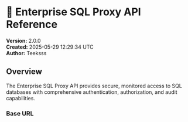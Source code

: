 # 🚀 Enterprise SQL Proxy API Reference

**Version:** 2.0.0  
**Created:** 2025-05-29 12:29:34 UTC  
**Author:** Teeksss  

## Overview

The Enterprise SQL Proxy API provides secure, monitored access to SQL databases with comprehensive authentication, authorization, and audit capabilities.

### Base URL
